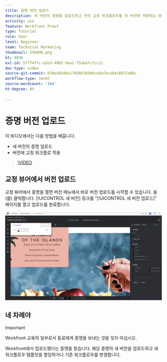```yaml
---
title: 증명 버전 업로드
description: 새 버전의 증명을 업로드하고 언어 교정 워크플로우를 의 버전에 적용하는 방법을 알아봅니다. [!DNL  Workfront].
activity: use
feature: Workfront Proof
type: Tutorial
role: User
level: Beginner
team: Technical Marketing
thumbnail: 336096.png
kt: 8836
exl-id: 57774ffc-a3e3-4802-9ea2-75ab47c7cc11
doc-type: video
source-git-commit: 650e4d346e1792863930dcebafacab4c88f2a8bc
workflow-type: tm+mt
source-wordcount: '164'
ht-degree: 0%

---
```


# 증명 버전 업로드

이 비디오에서는 다음 방법을 배웁니다.

* 새 버전의 증명 업로드
* 버전에 교정 워크플로 적용

>[!VIDEO](https://video.tv.adobe.com/v/336096/?quality=12&learn=on)

## 교정 뷰어에서 버전 업로드

교정 뷰어에서 증명을 열면 버전 메뉴에서 바로 버전 업로드를 시작할 수 있습니다. 을(를) 클릭합니다. [!UICONTROL 새 버전] 링크를 &quot;[!UICONTROL 새 버전 업로드]&quot; 페이지를 열고 업로드를 완료합니다.

![왼쪽 위 모서리와 왼쪽 위 모서리에서 버전 메뉴가 확장된 교정 뷰어의 이미지입니다. [!UICONTROL 새 버전] 링크가 강조 표시되어 있습니다.](assets/upload-version-from-viewer.png)

## 네 차례야

>[!IMPORTANT]
>
>Workfront 교육의 일부로서 동료에게 증명을 보내는 것을 잊지 마십시오.

Workfront에서 업로드했다는 증명을 찾습니다. 해당 증명의 새 버전을 업로드하고 새 워크플로우 템플릿을 할당하거나 기존 워크플로우를 변경합니다.

<!--
### Learn more 
* Create a new version of a proof
-->
